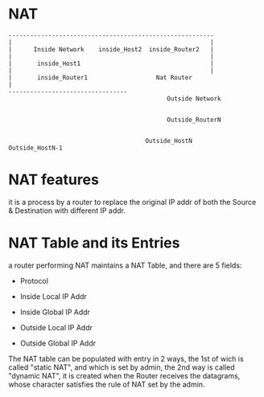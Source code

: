 # NAT

    ---------------------------------------------------------
    |                                                       |
    |      Inside Network    inside_Host2  inside_Router2   |
    |                                                       |
    |       inside_Host1                                    |
    |                                                       |
    |       inside_Router1                   Nat Router
    |
    ---------------------------------         
                                                Outside Network
                                                
                                                
                                                Outside_RouterN
                                                
                                                
                                          Outside_HostN       Outside_HostN-1
                                          
                                          
# NAT features

it is a process by a router to replace the original IP addr of both the Source & Destination with different IP addr. 
                                          
                                                
# NAT Table and its Entries

a router performing NAT maintains a NAT Table, and there are 5 fields:

* Protocol

* Inside Local IP Addr

* Inside Global IP Addr

* Outside Local IP Addr

* Outside Global IP Addr

The NAT table can be populated with entry in 2 ways, the 1st of wich is called "static NAT", and which is set by admin, the 2nd way is called "dynamic NAT", it is created when the Router receives the datagrams, whose character satisfies the rule of NAT set by the admin.
